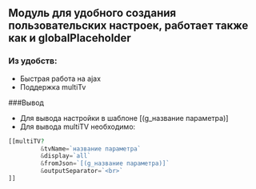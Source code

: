 ## Модуль для удобного создания пользовательских настроек, работает также как и globalPlaceholder

### Из удобств:
* Быстрая работа на ajax
* Поддержка multiTv

###Вывод
* Для вывода настройки в шаблоне [(g_название параметра)]  
* Для вывода multiTV необходимо:

```php
[[multiTV?
         &tvName=`название параметра`
         &display=`all`
         &fromJson=`[(g_название параметра)]`
         &outputSeparator=`<br>`
]]
```